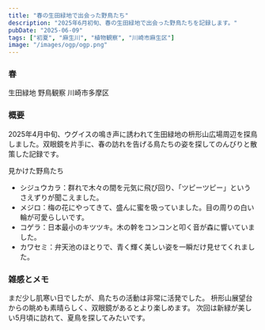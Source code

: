 ```yaml
---
title: "春の生田緑地で出会った野鳥たち"
description: "2025年6月初旬、春の生田緑地で出会った野鳥たちを記録します。"
pubDate: "2025-06-09"
tags: ["初夏", "麻生川", "植物観察", "川崎市麻生区"]
image: "/images/ogp/ogp.png"
---
```


### 春
生田緑地
野鳥観察
川崎市多摩区

### 概要
2025年4月中旬、ウグイスの鳴き声に誘われて生田緑地の枡形山広場周辺を探鳥しました。双眼鏡を片手に、春の訪れを告げる鳥たちの姿を探してのんびりと散策した記録です。

見かけた野鳥たち
- シジュウカラ：群れで木々の間を元気に飛び回り、「ツピーツピー」というさえずりが聞こえました。
- メジロ：梅の花にやってきて、盛んに蜜を吸っていました。目の周りの白い輪が可愛らしいです。
- コゲラ：日本最小のキツツキ。木の幹をコンコンと叩く音が森に響いていました。
- カワセミ：弁天池のほとりで、青く輝く美しい姿を一瞬だけ見せてくれました。

### 雑感とメモ
まだ少し肌寒い日でしたが、鳥たちの活動は非常に活発でした。
枡形山展望台からの眺めも素晴らしく、双眼鏡があるとより楽しめます。
次回は新緑が美しい5月頃に訪れて、夏鳥を探してみたいです。
